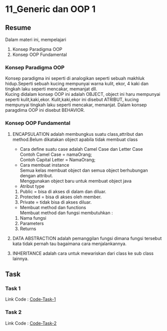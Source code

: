 # 11_Generic dan OOP 1

## Resume

Dalam materi ini, mempelajari <br />

1. Konsep Paradigma OOP <br />
2. Konsep OOP Fundamental <br />

### Konsep Paradigma OOP

Konsep paradigma ini seperti di analogikan seperti sebuah makhluk hidup.Seperti sebuah kucing mempunyai warna kulit, ekor, 4 kaki dan tingkah laku seperti mencakar, memanjat dll.<br />
Kucing didalam konsep OOP ini adalah OBJECT, object ini haru mempunyai seperti kulit,kaki,ekor. Kulit,kaki,ekor ini disebut ATRIBUT, kucing mempunyai tingkah laku seperti
mencakar, memanjat. Dalam konsep paragdima OOP ini disebut BEHAVIOR.

### Konsep OOP Fundamental

1. ENCAPSULATION
   adalah membungkus suatu class,attribut dan method.Belum dikatakan object apabila tidak membuat class

   - Cara define suatu case adalah Camel Case dan Letter Case<br />
     Contoh Camel Case = namaOrang;<br />
     Contoh Capital Letter = NamaOrang; <br />
   - Cara membuat instance <br />
     Semua kelas membuat object dan semua object berhubungan dengan attribut.<br />
     Menggunakan object baru untuk membuat object java<br />
   - Atribut type <br />

   1. Public = bisa di akses di dalam dan diluar. <br />
   2. Protected = bisa di akses oleh member.<br />
   3. Private = tidak bisa di akses diluar.<br />

   - Membuat method dan functions <br />
     Membuat method dan fungsi membutuhkan : <br />

   1. Nama fungsi <br />
   2. Parameters <br />
   3. Returns <br />

2. DATA ABSTRACTION
   adalah pemanggilan fungsi dimana fungsi tersebut kata tidak pernah tau bagaimana cara menjalankannya.

3. INHERITANCE
   adalah cara untuk mewariskan dari class ke sub class lainnya.

## Task

### Task 1

Link Code : [Code-Task-1]()<br />

### Task 2

Link Code : [Code-Task-2]()<br />
